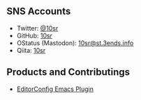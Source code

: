 SNS Accounts
------------

* Twitter: [@10sr](https://twitter.com/10sr)
* GitHub: [10sr](https://github.com/10sr)
* OStatus (Mastodon): [10sr@st.3ends.info](https://st.3ends.info/@10sr)
* Qiita: [10sr](http://qiita.com/10sr)


Products and Contributings
-------------

* [EditorConfig Emacs Plugin](http://editorconfig.org)
